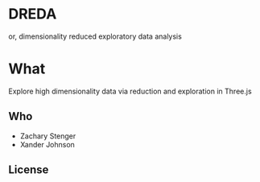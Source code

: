 # DREDA
or, dimensionality reduced exploratory data analysis

# What

Explore high dimensionality data via reduction and exploration in Three.js

## Who

* Zachary Stenger
* Xander Johnson

## License

